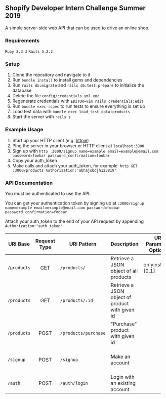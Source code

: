 ## Shopify Developer Intern Challenge Summer 2019

A simple server-side web API that can be used to drive an online shop.

### Requirements
`Ruby 2.3.3`
`Rails 5.2.2`

### Setup
1. Clone the repository and navigate to it
2. Run `bundle install` to install gems and dependencies
3. Run `rails db:migrate` and `rails db:test:prepare` to initialize the database
4. Delete the file `config/credentials.yml.enc`
5. Regenerate credentials with `EDITOR=vim rails credentials:edit`
6. Run `bundle exec rspec` to run tests to ensure everything is set up
7. Load test data with `bundle exec load_test_data:products`
8. Start the server with `rails s`

### Example Usage
1. Start up your HTTP client (e.g. [httpie](https://httpie.org/))
2. Ping the server in your browser or HTTP client at `localhost:3000`
3. Sign up with `http :3000/signup name=example email=example@email.com password=foobar password_confirmation=foobar`
4. Copy your auth_token
5. Make calls and attach your auth_token, for example: `http GET :3000/products Authorization:'abhajsbdjh123819'`

### API Documentation
You must be authenticated to use the API.

You can get your authentication token by signing up at `:3000/signup name=example email=example@email.com password=foobar password_confirmation=foobar`

Attach your auth_token to the end of your API request by appending ` Authorization:"auth_token"`

| URI Base    | Request Type | URI Pattern          | Description                                     | URI Parameter Options | POST Parameters                                                                  | Example                                                                                           |
|-------------|:------------:|----------------------|-------------------------------------------------|-----------------------|----------------------------------------------------------------------------------|---------------------------------------------------------------------------------------------------|
| `/products` | GET          | `/products/`         | Retrieve a JSON object of all products          | onlyinstock=[0,1]     | n/a                                                                              | `http GET :3000/products` `http GET :3000/products?onlyinstock=1`                                 |
| `/products` | GET          | `/products/:id`      | Retrieve a JSON object of product with given id |                       | n/a                                                                              | `http GET :3000/products/3`                                                                       |
| `/products` | POST         | `/products/purchase` | "Purchase" product with given id                |                       | `{id:int}`                                                                       | `http POST :3000/products/purchase id=3`                                                          |
| `/signup`   | POST         | `/signup`            | Make an account                                 |                       | `{ name:string,  email:string,  password:string, password_confirmation:string }` | `http POST :3000/signup name=joe email=ex@email.com password=foobar password_confirmation=foobar` |
| `/auth`     | POST         | `/auth/login`        | Login with an existing account                  |                       | `{  name:string,  password:string  }`                                            | `http POST :3000/auth/login name=joe password=foobar`                                             |

